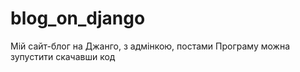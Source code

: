 # blog_on_django
Мій сайт-блог на Джанго, з адмінкою, постами
Програму можна зупустити скачавши код
